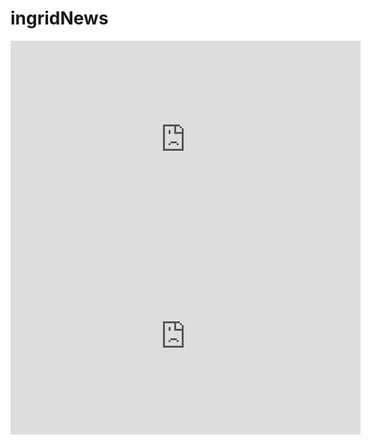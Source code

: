 # ingridNews

<iframe width="560" height="315" src="https://www.youtube.com/embed/NzBU4Am_u_A" frameborder="0" allow="accelerometer; autoplay; encrypted-media; gyroscope; picture-in-picture" allowfullscreen></iframe>

<iframe width="560" height="315"
src="https://www.youtube.com/embed/NzBU4Am_u_A" 
frameborder="0" 
allow="accelerometer; autoplay; encrypted-media; gyroscope; picture-in-picture" 
allowfullscreen></iframe>

